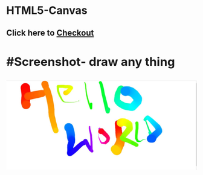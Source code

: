 # HTML5-Canvas

<h2 >Click here to <a href="https://mp-214.github.io/HTML5-Canvas/">Checkout<a/><h2/>

#Screenshot- draw any thing

![](Capture.JPG)
